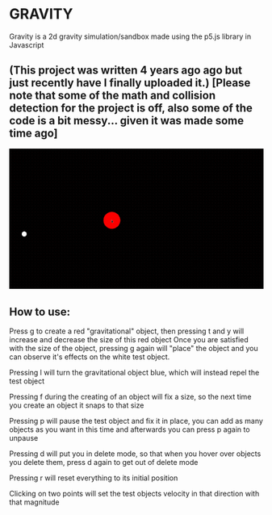 <h1>GRAVITY</h1>
Gravity is a 2d gravity simulation/sandbox made using the p5.js library in Javascript
<h2>(This project was written 4 years ago ago but just recently have I finally uploaded it.)
  [Please note that some of the math and collision detection for the project is off, also some of the code is a bit messy... given it was made some time ago]</h2>

![GRAVITY](5.gif)

<h2>How to use:</h2>

Press g to create a red "gravitational" object, then pressing t and y will increase and decrease the size of this red object
Once you are satisfied with the size of the object, pressing g again will "place" the object and you can observe it's effects on the white test object.

Pressing l will turn the gravitational object blue, which will instead repel the test object

Pressing f during the creating of an object will fix a size, so the next time you create an object it snaps to that size

Pressing p will pause the test object and fix it in place, you can add as many objects as you want in this time and afterwards you can press p again to unpause

Pressing d will put you in delete mode, so that when you hover over objects you delete them, press d again to get out of delete mode

Pressing r will reset everything to its initial position

Clicking on two points will set the test objects velocity in that direction with that magnitude




